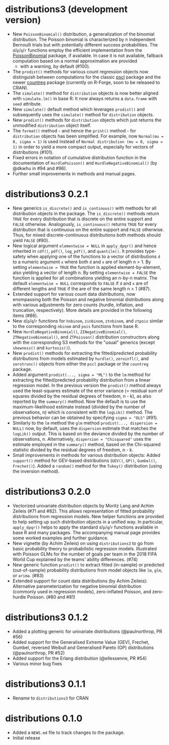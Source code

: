 # distributions3 (development version)

- New `PoissonBinomial()` distribution, a generalization of the binomial distribution. The Poisson
  binomial is characterized by n independent Bernoulli trials but with potentially different
  success probabilities. The `d`/`p`/`q`/`r` functions employ the efficient implementation from
  the [PoissonBinomial](https://CRAN.R-project.org/package=PoissonBinomial) package, if available.
  In case it is not available, fallback computation based on a normal approximation are provided
  - with a warning, by default (#100).
- The `prodist()` methods for various count regression objects now distinguish between computations
  for the classic [pscl](https://CRAN.R-project.org/package=pscl) package and the newer
  [countreg](https://R-Forge.R-project.org/projects/countreg/) package (currently on R-Forge, soon
  to be released to CRAN).
- The `simulate()` method for `distribution` objects is now better aligned with `simulate.lm()`
  in base R: It now always returns a `data.frame` with `seed` attribute.
- New `simulate()` default method which leverages `prodist()` and subsequently uses the
  `simulate()` method for `distribution` objects.
- New `prodist()` methods for `distribution` objects which just returns the unmodified
  `distribution` object itself.
- The `format()` method - and hence the `print()` method - for `distribution` objects has been
  simplified. For example, now `Normal(mu = 0, sigma = 1)` is used instead of
  `Normal distribution (mu = 0, sigma = 1)` in order to yield a more compact output, especially
  for vectors of distributions (#101).
- Fixed errors in notation of cumulative distribution function in the documentation of
  `HurdlePoisson()` and `HurdleNegativeBinomial()` (by @dkwhu in #94 and #96).
- Further small improvements in methods and manual pages.


# distributions3 0.2.1

- New generics `is_discrete()` and `is_continous()` with methods for all distribution objects
  in the package. The `is_discrete()` methods return `TRUE` for every distribution that is discrete
  on the entire support and `FALSE` otherwise. Analogously, `is_continuous()` returns `TRUE` for
  every distribution that is continuous on the entire support and `FALSE` otherwise. Thus, for
  mixed discrete-continuous distributions both methods should yield `FALSE` (#90).
- New logical argument `elementwise = NULL` in `apply_dpqr()` and hence inherited in
  `cdf()`, `pdf()`, `log_pdf()`, and `quantile()`. It provides type-safety when
  applying one of the functions to a vector of distributions `d` to a numeric
  argument `x` where both `d` and `x` are of length n > 1. By setting `elementwise = TRUE`
  the function is applied element-by-element, also yielding a vector of length n.
  By setting `elementwise = FALSE` the function is applied for all combinations
  yielding an n-by-n matrix. The default `elementwise = NULL` corresponds to `FALSE`
  if `d` and `x` are of different lengths and `TRUE` if the are of the same length
  n > 1 (#87).
- Extended support for various count data distributions, now enompassing both the Poisson
  and negative binomial distributions along with various adjustments for zero counts
  (hurdle, inflation, and truncation, respectively). More details are provided in the
  following items (#86).
- New `d`/`p`/`q`/`r` functions for `hnbinom`, `zinbinom`, `ztnbinom`, and `ztpois` similar
  to the corresponding `nbinom` and `pois` functions from base R.
- New `HurdleNegativeBinomial()`, `ZINegativeBinomial()`, `ZTNegativeBinomial()`, and
  `ZTPoisson()` distribution constructors along with the corresponding S3 methods for the
  "usual" generics (except `skewness()` and `kurtosis()`).
- New `prodist()` methods for extracting the fitted/predicted probability distributions from
  models estimated by `hurdle()`, `zeroinfl()`, and `zerotrunc()` objects from either the
  `pscl` package or the `countreg` package.
- Added argument `prodist(..., sigma = "ML")` to the `lm` method for extracting the
  fitted/predicted probability distribution from a linear regression model. In the previous
  version the `prodist()` method always used the least-squares estimate of the error variance
  (= residual sum of squares divided by the residual degrees of freedom, n - k), as also
  reported by the `summary()` method. Now the default is to use the maximum-likelihood estimate
  instead (divided by the number of observations, n) which is consistent with the `logLik()`
  method. The previous behavior can be obtained by specifying `sigma = "OLS"` (#91).
- Similarly to the `lm` method the `glm` method `prodist(..., dispersion = NULL)` now, by
  default, uses the `dispersion` estimate that matches the `logLik()` output. This is based
  on the deviance divided by the number of observations, n. Alternatively,
  `dispersion = "Chisquared"` uses the estimate employed in the `summary()` method,
  based on the Chi-squared statistic divided by the residual degrees of freedom, n - k.
- Small improvements in methods for various distribution objects: Added `support()` method
  for GEV-based distributions (`GEV()`, `GP()`, `Gumbel()`, `Frechet()`). Added a
  `random()` method for the `Tukey()` distribution (using the inversion method).


# distributions3 0.2.0

- Vectorized univariate distribution objects by Moritz Lang and Achim Zeileis (#71 and #82).
  This allows representation of fitted probability distributions from regression models.
  New helper functions are provided to help setting up such distribution objects in
  a unified way. In particular, `apply_dpqr()` helps to apply the standard `d`/`p`/`q`/`r` functions
  available in base R and many packages. The accompanying manual page provides some
  worked examples and further guidance.
- New vignette (by Achim Zeileis) on using `distributions3` to go from basic probability
  theory to probabilistic regression models. Illustrated with Poisson GLMs for the
  number of goals per team in the 2018 FIFA World Cup explained by the teams' ability
  differences. (#74)
- New generic function `prodist()` to extract fitted (in-sample) or predicted (out-of-sample)
  probability distributions from model objects like `lm`, `glm`, or `arima`. (#83)
- Extended support for count data distributions (by Achim Zeileis): Alternative
  parameterization for negative binomial distribution (commonly used in regression models),
  zero-inflated Poisson, and zero-hurdle Poisson. (#80 and #81)


# distributions3 0.1.2

- Added a plotting generic for univariate distributions (@paulnorthrop, PR #56)
- Added support for the Generalised Extreme Value (GEV), Frechet, Gumbel, reversed Weibull and Generalised Pareto (GP) distributions (@paulnorthrop, PR #52)
- Added support for the Erlang distribution (@ellessenne, PR #54)
- Various minor bug fixes


# distributions3 0.1.1

- Rename to `distributions3` for CRAN


# distributions 0.1.0

- Added a `NEWS.md` file to track changes to the package.
- Initial release
